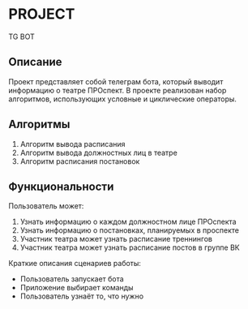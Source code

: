 # PROJECT
TG BOT


## Описание
Проект представляет собой телеграм бота, который выводит информацию о театре ПРОспект. В проекте реализован набор алгоритмов, использующих условные и циклические операторы.

## Алгоритмы
1. Алгоритм вывода расписания
2. Алгоритм вывода должностных лиц в театре
3. Алгоритм расписания постановок

## Функциональности
Пользователь может:
1. Узнать информацию о каждом должностном лице ПРОспекта
2. Узнать информацию о постановках, планируемых в проспекте
3. Участник театра может узнать расписание треннингов
4. Участник театра может узнать расписание постов в группе ВК

Краткие описания сценариев работы:
- Пользователь запускает бота
- Приложение выбирает команды
- Пользователь узнаёт то, что нужно
